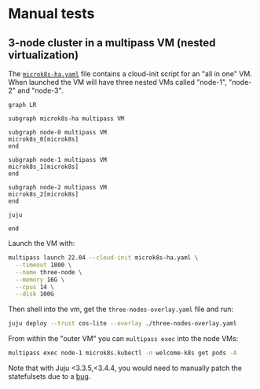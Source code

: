 # Manual tests

## 3-node cluster in a multipass VM (nested virtualization)
The [`microk8s-ha.yaml`](microk8s-ha.yaml) file contains a cloud-init script
for an "all in one" VM. When launched the VM will have three nested VMs called
"node-1", "node-2" and "node-3".

```mermaid
graph LR

subgraph microk8s-ha multipass VM

subgraph node-0 multipass VM
microk8s_0[microk8s]
end

subgraph node-1 multipass VM
microk8s_1[microk8s]
end

subgraph node-2 multipass VM
microk8s_2[microk8s]
end

juju

end
```

Launch the VM with:
```bash
multipass launch 22.04 --cloud-init microk8s-ha.yaml \
  --timeout 1800 \
  --name three-node \
  --memory 16G \
  --cpus 14 \
  --disk 100G
```

Then shell into the vm, get the `three-nodes-overlay.yaml` file and run:
```bash
juju deploy --trust cos-lite --overlay ./three-nodes-overlay.yaml
```

From within the "outer VM" you can `multipass exec` into the node VMs:
```bash
multipass exec node-1 microk8s.kubectl -n welcome-k8s get pods -A
```

Note that with Juju <3.3.5,<3.4.4, you would need to manually patch the
statefulsets due to a [bug](https://bugs.launchpad.net/juju/+bug/2062934).
